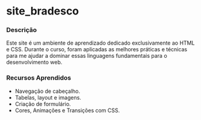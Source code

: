 # site_bradesco
### Descrição

Este site é um ambiente de aprendizado dedicado exclusivamente ao HTML e CSS. Durante o curso, foram aplicadas as melhores práticas e técnicas para me ajudar a dominar essas linguagens fundamentais para o desenvolvimento web.

### Recursos Aprendidos

- Navegação de cabeçalho.
- Tabelas, layout e imagens.
- Criação de formulário.
- Cores, Animações e Transições com CSS.

